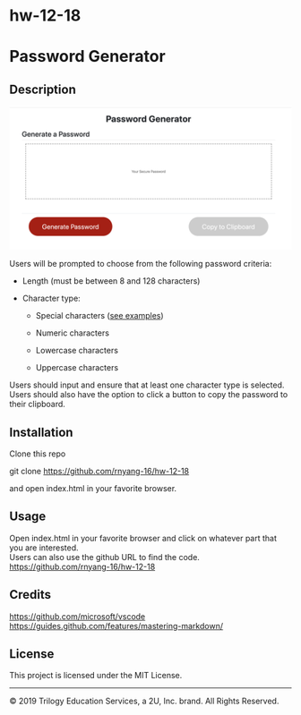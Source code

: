 # hw-12-18
# Password Generator

## Description 
![ScreenShot](assets/screenshot.png)

Users will be prompted to choose from the following password criteria:

* Length (must be between 8 and 128 characters)

* Character type:

  * Special characters ([see examples](https://www.owasp.org/index.php/Password_special_characters))

  * Numeric characters

  * Lowercase characters

  * Uppercase characters

Users should input and ensure that at least one character type is selected.
Users should also have the option to click a button to copy the password to their clipboard.


## Installation

Clone this repo

git clone https://github.com/rnyang-16/hw-12-18

and open index.html in your favorite browser.


## Usage 

Open index.html in your favorite browser and click on whatever part that you are interested.<br>
Users can also use the github URL to find the code. https://github.com/rnyang-16/hw-12-18

## Credits

https://github.com/microsoft/vscode<br>
https://guides.github.com/features/mastering-markdown/



## License

This project is licensed under the MIT License.


---
© 2019 Trilogy Education Services, a 2U, Inc. brand. All Rights Reserved.
